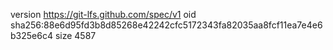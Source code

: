 version https://git-lfs.github.com/spec/v1
oid sha256:88e6d95fd3b8d85268e42242cfc5172343fa82035aa8fcf11ea7e4e6b325e6c4
size 4587
